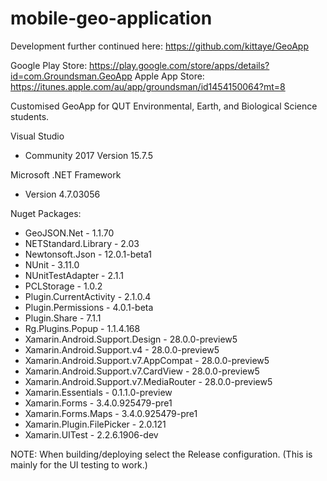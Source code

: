 # mobile-geo-application
Development further continued here: https://github.com/kittaye/GeoApp

Google Play Store: https://play.google.com/store/apps/details?id=com.Groundsman.GeoApp
Apple App Store: https://itunes.apple.com/au/app/groundsman/id1454150064?mt=8

Customised GeoApp for QUT Environmental, Earth, and Biological Science students.

Visual Studio

-	Community 2017 Version 15.7.5

Microsoft .NET Framework

-	Version 4.7.03056

Nuget Packages:

-	GeoJSON.Net - 1.1.70
-	NETStandard.Library - 2.03
-	Newtonsoft.Json - 12.0.1-beta1
-	NUnit - 3.11.0
-	NUnitTestAdapter - 2.1.1
-	PCLStorage - 1.0.2
-	Plugin.CurrentActivity - 2.1.0.4
-	Plugin.Permissions - 4.0.1-beta
-	Plugin.Share - 7.1.1
-	Rg.Plugins.Popup - 1.1.4.168
-	Xamarin.Android.Support.Design - 28.0.0-preview5
-	Xamarin.Android.Support.v4 - 28.0.0-preview5
-	Xamarin.Android.Support.v7.AppCompat - 28.0.0-preview5
-	Xamarin.Android.Support.v7.CardView - 28.0.0-preview5
-	Xamarin.Android.Support.v7.MediaRouter - 28.0.0-preview5
-	Xamarin.Essentials - 0.1.1.0-preview
-	Xamarin.Forms - 3.4.0.925479-pre1
-	Xamarin.Forms.Maps - 3.4.0.925479-pre1
-	Xamarin.Plugin.FilePicker - 2.0.121
-	Xamarin.UITest - 2.2.6.1906-dev

NOTE: When building/deploying select the Release configuration. (This is mainly for the UI testing to work.)
